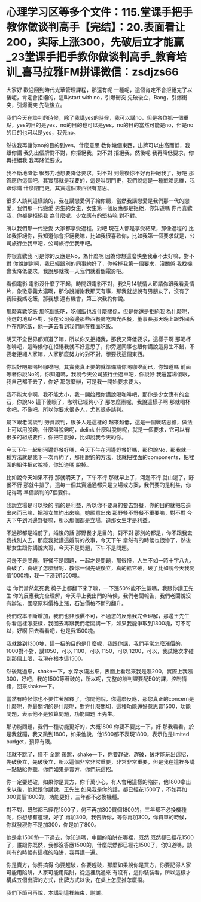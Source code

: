 # 心理学习区等多个文件：115.堂课手把手教你做谈判高手【完结】：20.表面看让200，实际上涨300，先破后立才能赢_23堂课手把手教你做谈判高手_教育培训_喜马拉雅FM拼课微信：zsdjzs66

大家好 歡迎回到時代光華管理課程，那還有呢 一種呢，這個肯定不會拒絕完了以後呢，肯定會拒絕的，這叫start with no，引爆衝突 先破後立，Bang，引爆衝突，引爆衝突 先破後立。

我們今天在談判的時候，除了我講yes的時候，我可以講no，但是各位抓一個重點，yes的目的是yes，no的目的也可以是yes，no的目的當然可能是no，但是no的目的也可以是yes，我先no。

然後我再讓你no的目的到yes，什麼意思 教你幾個東西，出牌可以由高而低，我跟你講 我先出個牌對不對，你拒絕我，對不對 拒絕我，然後呢 我再降低要求，你再拒絕我 我再降低要求。

我不斷地降低 很努力地想要降低要求，對不對 到最後你不好再拒絕我了，好吧 那答應你這個吧，其實那就是我要的，這是叫閉門更，我們說這是一種戰略思維，我跟你講 什麼閉門更，其實這個東西很有意思。

很多人談判這樣談的，我在講戀愛例子給你聽，當然我講戀愛是我們那一代的戀愛，我們那一代戀愛 男生約女生，女生第一個反應都是拒絕，你知道嗎 你再喜歡我，你都是拒絕我 為什麼呢，少女應有的堅持嘛 對不對。

所以我們那一代戀愛 大家都享受過程，對吧 現在人都是享受結果，那像過程的 比如我拒絕你，我知道你會拒絕我嘛，比如我很喜歡你，比如我第一個要求就是，公司旅行坐我車吧，公司旅行坐我車吧。

你很喜歡我 可是你的反應是No，為什麼呢 因為你想這麼快坐我車不太好嘛，對不對 你說謝謝啊，我已經跟別的同事約好了，你幹掉我第一個要求，沒關係 我找機會我降低要求，我說那就找一天我們就看個電影吧。

看個電影 電影沒什麼了不起，時間跟電影不對，我2月14號情人節請你跟我看愛情片，象徵意義太濃啊，那你說謝謝我那天有事，那我就想說有男朋友了，沒有了 我陪我媽吃飯，那我想 還有機會，第三次我約你說。

那麼喜歡吃飯 那吃個飯吧，吃個飯也沒什麼關係，但是你還是拒絕我 為什麼呢，我選的地點不對，我在公司旁邊那些西餐廳吃燭光西餐，董事長那天晚上跟外國客戶在那吃飯，他一進去看到我們倆在裡面吃飯。

明天不全世界都知道了嘛，所以你又拒絕我，那我又降低要求，這樣子啊 那喝杯咖啡吧，這時候你在拒絕我就不好意思了，你旁邊同事也跟你講說這男生不錯，不要老拒絕人家嘛，人家那麼努力的對不對，想要找這個東西。

你說好吧那喝杯咖啡吧，其實我真正要的就準備請你喝咖啡而已，你知道嗎 前面等著你說No的，你知道嗎，我說今天公司旅行坐過車吧，你說好 我還當場傻眼，我自己都不去了，你好 那怎麼辦，可是我一開始要求要大。

我不能太小啊，我不能太小，我一開始跟你講說喝咖啡吧，那你是少女應有的金石，你說No 這下傻眼了，咖啡已經夠小了 那怎麼辦呢，我說這樣子啊 那就喝杯水吧，不像吧，所以你要求很多人，尤其很多談判。

屬下跟老闆談判 勞資談判，很多人是這樣的 越來越低，這是一個戰略思維，做法上可以用脫鉤，什麼叫脫鉤呢，delink 什麼叫脫鉤呢，就是一個要求，它可以有很多的組成要件，你把它脫掉，比如說我今天約你。

今天下午一起到河邊野餐好嗎，今天下午在河邊野餐好嗎，那你說No，那我就一種方法就是我下一次再約了，那用脫鉤的方法，我就把裡面的components，把裡面的組件把它脫掉，你知道嗎 脫掉。

比如說今天如果不行 那就明天了，下午不行 那就早上了，河邊不行 就山邊了，野餐不行 那就牛排了，這每一個其實通通都只是立場或方案，我們要的是利益，你記得嗎 準備談判的7個要件。

我說立場是可以換的 抓的是利益，所以你不要真的要去野餐，你的目的就把它追出來而已嘛，把那女生約出來嘛，她願意出來 那野餐不野餐不重要嘛，對不對 今天下午到河邊野餐嘛，所以那個都是立場，追那女生才是利益。

不過那都是婚前了，婚後的話 那野餐才是目的，對不對 那別的都是，你不跟我去 我找別人去，那麼我就講這婚前的故事，今天下午 當然有的時候也很慘了，然後那女生跟你講說大哥，今天不是問題，下午不是問題。

河邊不是問題，野餐不是問題，一起才是問題，那很慘，人生不如一時十字八九，真破了，真破了怎麼辦呢，教你一個先破後立，真的給它破，破了比如說今天我開價1000塊，我一下漲到1500塊。

哇 你們當然氣死我 椅子上都翻下來了嘛，一下漲50%能不生氣嗎，我跟你講王先生 你的反應我完全理解，今天早上我出門的時候，我們老闆報告，我們老闆說沒有辦法，國際原料價格上漲，石油價格不斷的翻升。

我們成本不斷增加，我們也非漲價不可，不過您的反應我完全理解，那邊王先生 你看這樣怎麼樣，我回去再跟我們老闆講一下，如果我能爭取到1300塊，可不可以，好啊 回去看看吧，也是我1500塊。

我就跳到1300塊，這一招的目的是什麼呢，我跟你講，我們平常怎麼漲價的，1000對不對，講1050，可以 1100，可以 1150，可以 1200，可以，我試幾次才碰到那個上限，我現在根本這1500。

然後跳過來，shake一下，水深水淺出來，表面上看起來我是漲200，實際上我漲300，好吧，我的1500等著破的，所以呢，完整的談判課要配EQ的課，控制情緒，回來shake一下。

當然有時候你也不要忙著解釋了，你問他說，你這麼反應，那您真正的concern是什麼呢，你最關切的是什麼呢，對方什麼關切，這種功能還好意思賣1500，功能問題，表示他不是預算問題，功能問題 王先生。

那功能問題，我們一種功能更好的，大概1800 你要不要比一下，好 那我看看，於是我就蹦，我又跳到1800，如果他說，他1500都不表現1800，表示他是limited budget，預算有限。

我就不跳了，懂不 全跳 後跳，shake一下，你要趕破，趕破，破才能玩出這招，先破後立，先破後立，所以這個非常非常重要，非常非常重要，但是我在這裡多講一點點給你聽，你們如果是賣方，你們玩這招。

你一定要趕破，如果你是買方，你千萬小心，有人會用這樣的陷阱，他1800拿出來以後，他就跟你講說，王先生 如果我是你的話，都已經花1500了，不如再加300買個1800的，功能更好，三年都不必換機種。

對不對，既然都已經花1500了，何不再加300買個1800的，三年都不必換機種呢，你想想有道理，好了 再加300，我告訴你，等你再加300，你買單的時候，你就發現你不是加300，你是加了800。

他是拿1500墊一下過去，你知道嗎，中間的陷阱在哪裡，既然 既然都已經花1500了，誰跟你既然，我都沒答應1500的，什麼既然都已經花1500了，你知道嗎，談判有的時候有這樣的陷阱，我再講一遍。

你是賣方，你要搞得 你要趕破，你要趕破，那麼如果說你是買方，你要記得人家可能用陷阱，人家可能用陷阱，從這裡跳過來 有沒有，這你裝裝看，所以這樣才構成五個出牌的方式，出牌方式以後，在桌上怎麼推怎麼擋。

我們下節可再說，本講到這裡結束，謝謝。